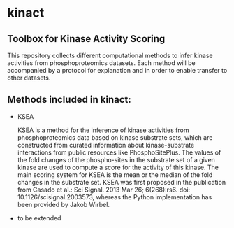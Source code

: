 # kinact
## Toolbox for Kinase Activity Scoring

This repository collects different computational methods to infer kinase activities from phosphoproteomics datasets. Each method will be accompanied by a protocol for explanation and in order to enable transfer to other datasets.

## Methods included in kinact:

+ KSEA

   KSEA is a method for the inference of kinase activities from phosphoproteomics data based on kinase substrate sets, which are constructed from curated information about kinase-substrate interactions from public resources like PhosphoSitePlus. The values of the fold changes of the phospho-sites in the substrate set of a given kinase are used to compute a score for the activity of this kinase. The main scoring system for KSEA is the mean or the median of the fold changes in the substrate set. KSEA was first proposed in the publication from Casado et al.: Sci Signal. 2013 Mar 26; 6(268):rs6. doi: 10.1126/scisignal.2003573, whereas the Python implementation has been provided by Jakob Wirbel.

+ to be extended
